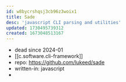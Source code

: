 ```yaml
---
id: w8bycrshqsj3cb96z3woix1
title: Sade
desc: 'javascript CLI parsing and utilities'
updated: 1730495739312
created: 1673048513167
---
```


- dead since 2024-01
- [[c.software.cli-framework]]
- repo: https://github.com/lukeed/sade
- written-in: javascript
- 